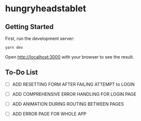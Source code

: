 # hungryheadstablet

## Getting Started

First, run the development server:

```bash
yarn dev
```

Open [http://localhost:3000](http://localhost:3000) with your browser to see the result.

## To-Do List

- [ ] ADD RESETTING FORM AFTER FAILING ATTEMPT to LOGIN
- [ ] ADD COMPREHENSIVE ERROR HANDLING FOR LOGIN PAGE
- [ ] ADD ANIMATION DURING ROUTING BETWEEN PAGES
- [ ] ADD ERROR PAGE FOR WHOLE APP

